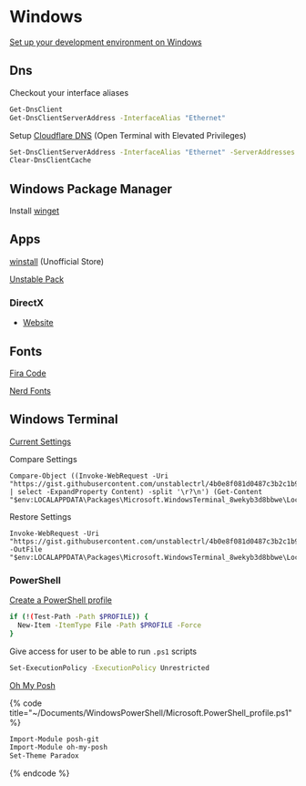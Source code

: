# Windows

[Set up your development environment on Windows](https://docs.microsoft.com/en-us/windows/dev-environment/)



## Dns

Checkout your interface aliases

```bash
Get-DnsClient
Get-DnsClientServerAddress -InterfaceAlias "Ethernet"
```

Setup [Cloudflare DNS](https://1.1.1.1/dns/) \(Open Terminal with Elevated Privileges\) 

```bash
Set-DnsClientServerAddress -InterfaceAlias "Ethernet" -ServerAddresses ("1.1.1.1","1.0.0.1", "2606:4700:4700::1111", "2606:4700:4700::1001")
Clear-DnsClientCache
```

## Windows Package Manager

Install [winget](https://docs.microsoft.com/en-us/windows/package-manager/winget/#install-winget)

## Apps

[winstall](https://winstall.app) \(Unofficial Store\)

[Unstable Pack](https://winstall.app/packs/lgSgBgqWf)

### DirectX

* [Website](https://www.microsoft.com/en-us/download/details.aspx?id=35)

## Fonts

[Fira Code](https://github.com/tonsky/FiraCode/wiki/Installing#windows)

[Nerd Fonts](https://www.nerdfonts.com/)

## Windows Terminal

[Current Settings](https://gist.github.com/unstablectrl/4b0e8f081d0487c3b2c1b96fa3f4dac0)

Compare Settings

```text
Compare-Object ((Invoke-WebRequest -Uri "https://gist.githubusercontent.com/unstablectrl/4b0e8f081d0487c3b2c1b96fa3f4dac0/raw/e3a00cc32593f13d265614743c4ae6e969a42552/settings.json" | select -ExpandProperty Content) -split '\r?\n') (Get-Content "$env:LOCALAPPDATA\Packages\Microsoft.WindowsTerminal_8wekyb3d8bbwe\LocalState\settings.json")
```

Restore Settings

```text
Invoke-WebRequest -Uri "https://gist.githubusercontent.com/unstablectrl/4b0e8f081d0487c3b2c1b96fa3f4dac0/raw/e3a00cc32593f13d265614743c4ae6e969a42552/settings.json" -OutFile "$env:LOCALAPPDATA\Packages\Microsoft.WindowsTerminal_8wekyb3d8bbwe\LocalState\settings.json"
```

### PowerShell

[Create a PowerShell profile](https://docs.microsoft.com/en-us/powershell/module/microsoft.powershell.core/about/about_profiles?view=powershell-7.1#how-to-create-a-profile)

```bash
if (!(Test-Path -Path $PROFILE)) {
  New-Item -ItemType File -Path $PROFILE -Force
}
```

Give access for user to be able to run `.ps1` scripts

```bash
Set-ExecutionPolicy -ExecutionPolicy Unrestricted
```

[Oh My Posh](https://ohmyposh.dev/docs/)

{% code title="~/Documents/WindowsPowerShell/Microsoft.PowerShell\_profile.ps1" %}
```bash
Import-Module posh-git
Import-Module oh-my-posh
Set-Theme Paradox
```
{% endcode %}



